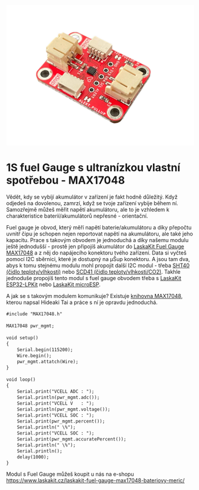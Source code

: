 ![LaskaKit Fuel gauge MAX17048](https://github.com/LaskaKit/MAX17048-Fuel-Gauge/blob/main/img/1.jpg)

# 1S fuel Gauge s ultranízkou vlastní spotřebou - MAX17048

Vědět, kdy se vybíjí akumulátor v zařízení je fakt hodně důležitý. Když odjedeš na dovolenou, zamrzí, když se tvoje zařízení vybije během ní. Samozřejmě můžeš měřit napětí akumulátoru, ale to je vzhledem k charakteristice baterií/akumulátorů nepřesné - orientační.

Fuel gauge je obvod, který měří napětí baterie/akumulátoru a díky přepočtu uvnitř čipu je schopen nejen reportovat napětí na akumulátoru, ale také jeho kapacitu.
Prace s takovým obvodem je jednoduchá a díky našemu modulu ještě jednodušší - prostě jen připojíš akumulátor do [LaskaKit Fuel Gauge MAX17048](https://www.laskakit.cz/laskakit-fuel-gauge-max17048-bateriovy-meric/) a z něj do napájecího konektoru tvého zařízení. Data si vyčteš pomocí I2C sběrnici, které je dostupný na μŠup konektoru. A jsou tam dva, abys k tomu stejnému modulu mohl propojit další I2C modul - třeba [SHT40 (čidlo teploty/vlhkosti)](https://www.laskakit.cz/laskakit-sht40-senzor-teploty-a-vlhkosti-vzduchu/) nebo [SCD41 (čidlo teploty/vlhkosti/CO2)](https://www.laskakit.cz/laskakit-scd41-senzor-co2--teploty-a-vlhkosti-vzduchu/).
Takhle jednoduše propojíš tento modul s fuel gauge obvodem třeba s [LaskaKit ESP32-LPKit](https://www.laskakit.cz/laskakit-esp32-lpkit-pcb-antenna/?variantId=10488) nebo [LaskaKit microESP](https://www.laskakit.cz/laskakit-microesp/).

A jak se s takovým modulem komunikuje? Existuje [knihovna MAX17048](https://github.com/hideakitai/MAX17048), kterou napsal Hideaki Tai a práce s ní je opravdu jednoduchá. 
```
#include "MAX17048.h"

MAX17048 pwr_mgmt;

void setup()
{
    Serial.begin(115200);
    Wire.begin();
    pwr_mgmt.attatch(Wire);
}

void loop()
{
    Serial.print("VCELL ADC : ");
    Serial.println(pwr_mgmt.adc());
    Serial.print("VCELL V   : ");
    Serial.println(pwr_mgmt.voltage());
    Serial.print("VCELL SOC : ");
    Serial.print(pwr_mgmt.percent());
    Serial.println(" \%");
    Serial.print("VCELL SOC : ");
    Serial.print(pwr_mgmt.accuratePercent());
    Serial.println(" \%");
    Serial.println();
    delay(1000);
}
```
Modul s Fuel Gauge můžeš koupit u nás na e-shopu https://www.laskakit.cz/laskakit-fuel-gauge-max17048-bateriovy-meric/
